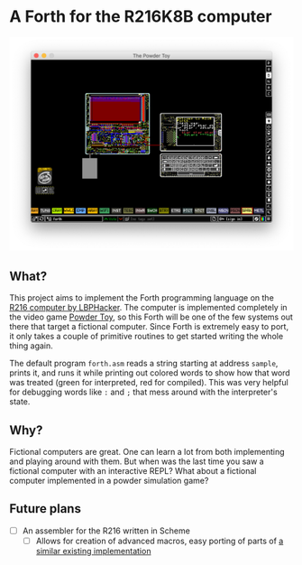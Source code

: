 # A Forth for the R216K8B computer

![Screenshot](screenshot.png)

## What?
This project aims to implement the Forth programming language on the
[R216 computer by LBPHacker](https://lbphacker.pw/powdertoy/R216/manual.md).  The
computer is implemented completely in the video game [Powder
Toy](https://powdertoy.co.uk/), so this Forth will be one of the few
systems out there that target a fictional computer.  Since Forth is
extremely easy to port, it only takes a couple of primitive routines
to get started writing the whole thing again.

The default program `forth.asm` reads a string starting at address
`sample`, prints it, and runs it while printing out colored words to
show how that word was treated (green for interpreted, red for
compiled).  This was very helpful for debugging words like `:` and `;`
that mess around with the interpreter's state.

## Why?
Fictional computers are great.  One can learn a lot from both
implementing and playing around with them.  But when was the last time
you saw a fictional computer with an interactive REPL?  What about a
fictional computer implemented in a powder simulation game?

## Future plans
- [ ] An assembler for the R216 written in Scheme
  - [ ] Allows for creation of advanced macros, easy porting of
        parts of [a similar existing implementation](https://github.com/siraben/zkeme80/blob/master/src/forth.scm)
